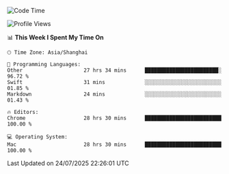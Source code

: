<!--START_SECTION:waka-->
![Code Time](http://img.shields.io/badge/Code%20Time-4%2C243%20hrs%2023%20mins-blue)

![Profile Views](http://img.shields.io/badge/Profile%20Views-0-blue)

📊 **This Week I Spent My Time On** 

```text
🕑︎ Time Zone: Asia/Shanghai

💬 Programming Languages: 
Other                    27 hrs 34 mins      ████████████████████████░   96.72 % 
Swift                    31 mins             ░░░░░░░░░░░░░░░░░░░░░░░░░   01.85 % 
Markdown                 24 mins             ░░░░░░░░░░░░░░░░░░░░░░░░░   01.43 % 

🔥 Editors: 
Chrome                   28 hrs 30 mins      █████████████████████████   100.00 % 

💻 Operating System: 
Mac                      28 hrs 30 mins      █████████████████████████   100.00 % 
```


 Last Updated on 24/07/2025 22:26:01 UTC
<!--END_SECTION:waka-->